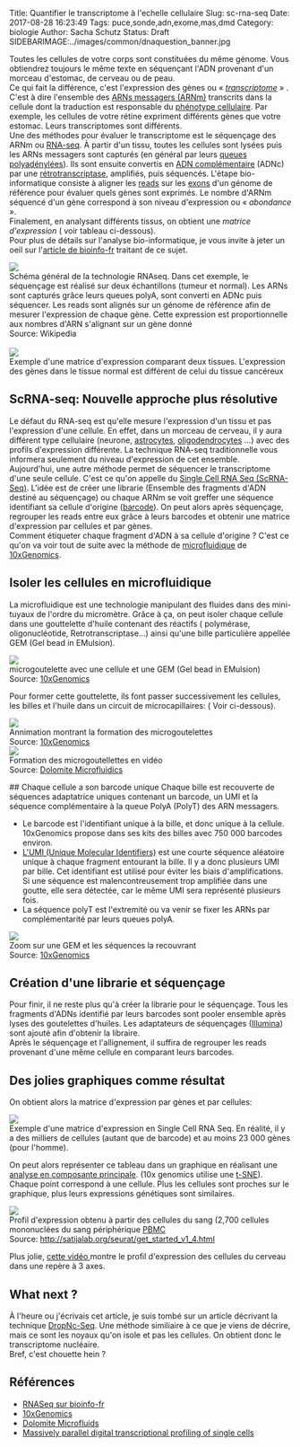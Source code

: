 Title: Quantifier le transcriptome à l'echelle cellulaire
Slug: sc-rna-seq
Date: 2017-08-28 16:23:49
Tags: puce,sonde,adn,exome,mas,dmd
Category: biologie
Author: Sacha Schutz
Status: Draft
SIDEBARIMAGE:../images/common/dnaquestion_banner.jpg

Toutes les cellules de votre corps sont constituées du même génome. Vous obtiendrez toujours le même texte en séquençant l'ADN provenant d'un morceau d'estomac, de cerveau ou de peau.  
Ce qui fait la différence, c'est l'expression des gènes ou « *[transcriptome](https://fr.wikipedia.org/wiki/Transcriptome)* » . C'est à dire l'ensemble des [ARNs messagers (ARNm)](https://fr.wikipedia.org/wiki/Acide_ribonucl%C3%A9ique_messager) transcrits dans la cellule dont la traduction est responsable du [phénotype cellulaire](https://fr.wikipedia.org/wiki/Ph%C3%A9notype_cellulaire). Par exemple, les cellules de votre rétine expriment différents gènes que votre estomac. Leurs transcriptomes sont différents.  
Une des méthodes pour évaluer le transcriptome est le séquençage des ARNm ou [RNA-seq](https://fr.wikipedia.org/wiki/RNA-Seq). À partir d'un tissu, toutes les cellules sont lysées puis les ARNs messagers sont capturés (en général par leurs [queues polyadénylées](https://fr.wikipedia.org/wiki/Polyad%C3%A9nylation)). Ils sont ensuite convertis  en [ADN complémentaire](https://fr.wikipedia.org/wiki/ADN_compl%C3%A9mentaire) (ADNc) par une [rétrotranscriptase](https://fr.wikipedia.org/wiki/Transcriptase_inverse), amplifiés, puis séquencés. L'étape bio-informatique consiste à aligner les [reads](http://dridk.me/ngs.html) sur les [exons](https://fr.wikipedia.org/wiki/Exon) d'un génome de référence pour évaluer quels gènes sont exprimés. Le nombre d'ARNm séquencé d'un gène correspond à son niveau d'expression ou « *abondance »*.    
Finalement, en analysant différents tissus, on obtient  une *matrice d'expression* ( voir tableau ci-dessous).   
Pour plus de détails sur l'analyse bio-informatique,  je vous invite à jeter un oeil sur l'[article de bioinfo-fr](https://bioinfo-fr.net/lanalyse-de-donnees-rna-seq-mode-demploi) traitant de ce sujet.    

<div class="figure">
    <img src="../images/post27/rnaseq-overview.png" /> 
    <div class="legend">Schéma général de la technologie RNAseq. Dans cet exemple, le séquençage est réalisé sur deux échantillons (tumeur et normal). Les ARNs sont capturés grâce leurs queues polyA, sont converti en ADNc puis séquencer. Les reads sont alignés sur un génome de référence afin de mesurer l'expression de chaque gène. Cette expression est proportionnelle aux nombres d'ARN s'alignant sur un gène donné </br>Source: Wikipedia</div>
</div>

</br>
   
<div class="figure">
    <img src="../images/post27/expression-matrix.png" /> 
    <div class="legend">Exemple d'une matrice d'expression comparant deux tissues. L'expression des gènes dans le tissue normal est différent de celui du tissue cancéreux</div>
</div>


## ScRNA-seq: Nouvelle approche plus résolutive

Le défaut du RNA-seq est qu'elle mesure l'expression d'un tissu et pas l'expression d'une cellule. En effet, dans un morceau de cerveau, il y aura différent type cellulaire (neurone, [astrocytes](https://fr.wikipedia.org/wiki/Astrocyte), [oligodendrocytes](https://fr.wikipedia.org/wiki/Oligodendrocyte) ...) avec des profils d'expression différente. La technique RNA-seq traditionnelle vous informera seulement du niveau d'expression de cet ensemble.   
Aujourd'hui, une autre méthode permet de séquencer le transcriptome d'une seule cellule. C'est ce qu'on appelle du [Single Cell RNA Seq  (ScRNA-Seq)](https://en.wikipedia.org/wiki/Single-cell_transcriptomics). 
L'idée est de créer une librarie (Ensemble des fragments d'ADN destiné au séquençage) ou chaque ARNm se voit greffer une séquence identifiant sa cellule d'origine ([barcode](https://fr.wikipedia.org/wiki/Barcoding_mol%C3%A9culaire)). On peut alors après séquençage, regrouper les reads entre eux grâce à leurs barcodes et obtenir une matrice d'expression par cellules et par gènes.   
Comment étiqueter chaque fragment d'ADN à sa cellule d'origine ? C'est ce qu'on va voir tout de suite avec la méthode de [microfluidique](https://fr.wikipedia.org/wiki/Microfluidique) de [10xGenomics](https://www.10xgenomics.com/).

## Isoler les cellules en microfluidique
La microfluidique est une technologie manipulant des fluides dans des mini-tuyaux de l'ordre du micromètre. 
Grâce à ça, on peut isoler chaque cellule dans une gouttelette d'huile contenant des réactifs ( polymérase, oligonucléotide, Retrotranscriptase...) ainsi qu'une bille particulière appellée GEM (Gel bead in EMulsion).

<div class="figure">
    <img src="../images/post27/GEM.png" /> 
    <div class="legend">microgoutelette avec une cellule et une GEM (Gel bead in EMulsion) </br> Source: <a href="https://www.10xgenomics.com/single-cell/">10xGenomics</a>
    </div>
</div>

Pour former cette gouttelette, ils font passer successivement les cellules, les billes et l'huile dans un circuit de microcapillaires: ( Voir ci-dessous).

<div class="figure">
    <img src="../images/post27/gem-formation.gif" /> 
    <div class="legend">Annimation montrant la formation des microgoutelettes</br> Source: <a href="https://www.10xgenomics.com/single-cell/">10xGenomics</a> </div>
</div>

<div class="figure">
    <img src="../images/post27/gem-formation2.gif" /> 
    <div class="legend">Formation des microgoutellettes en vidéo </br> Source: <a href="https://www.youtube.com/watch?v=zQoHc6PtIFk">Dolomite Microfluidics</a> </div>
</div>

## Chaque cellule a son barcode unique
Chaque bille est recouverte de séquences adaptatrice uniques contenant un barcode, un UMI et la séquence complémentaire à la queue PolyA (PolyT) des ARN messagers.    
- Le barcode est l'identifiant unique à la bille, et donc unique à la cellule. 10xGenomics propose dans ses kits des billes avec 750 000 barcodes environ.       
- [L'UMI (Unique Molecular Identifiers)](https://en.wikipedia.org/wiki/Unique_molecular_identifier)  est une courte séquence aléatoire unique  à chaque fragment entourant la bille. Il y a donc plusieurs UMI par bille. Cet identifiant est utilisé pour éviter les biais d'amplifications. Si une séquence est malencontreusement trop amplifiée dans une goutte, elle sera détectée, car le même UMI sera représenté plusieurs fois.    
- La séquence polyT est l'extremité ou va venir se fixer les ARNs par complémentarité par leurs queues polyA.

<div class="figure">
    <img src="../images/post27/gem-zoom.png" /> 
    <div class="legend">Zoom sur une GEM et les séquences la recouvrant</br> Source: <a href="https://www.10xgenomics.com/single-cell/">10xGenomics</a> </div>
</div>

## Création d'une librarie et séquençage 
Pour finir, il ne reste plus qu'à créer la librarie pour le séquençage. Tous les fragments d'ADNs identifié par leurs barcodes sont pooler ensemble après lyses des goutelettes d'huiles. Les adaptateurs de séquençages ([Illumina](https://www.youtube.com/watch?v=fCd6B5HRaZ8&t=3s)) sont ajouté afin d'obtenir la libraire.   
Après le séquençage et l'allignement, il suffira de regrouper les reads provenant d'une même cellule en comparant leurs barcodes.

## Des jolies graphiques comme résultat
On obtient alors la matrice d'expression par gènes et par cellules:

<div class="figure">
    <img src="../images/post27/expression-matrix-cell.png" /> 
    <div class="legend">Exemple d'une matrice d'expression en Single Cell RNA Seq. En réalité, il y a des milliers de cellules (autant que de barcode) et au moins 23 000 gènes (pour l'homme).</div>
</div>

On peut alors représenter ce tableau dans un graphique en réalisant une [analyse en composante principale](https://fr.wikipedia.org/wiki/Analyse_en_composantes_principales). (10x genomics utilise une [t-SNE](https://fr.wikipedia.org/wiki/Algorithme_t-SNE)). 
Chaque point correspond à une cellule. Plus les cellules sont proches sur le graphique, plus leurs expressions génétiques sont similaires. 


<div class="figure">
    <img src="../images/post27/blood_example.png" /> 
    <div class="legend">Profil d'expression obtenu à partir des cellules du sang (2,700 cellules mononuclées du sang périphérique <a href="https://fr.wikipedia.org/wiki/Cellule_mononucl%C3%A9%C3%A9e_sanguine_p%C3%A9riph%C3%A9rique)))">PBMC</a></br> Source: <a href="http://satijalab.org/seurat/get_started_v1_4.html">http://satijalab.org/seurat/get_started_v1_4.html</a></div>
</div>

Plus jolie, [cette vidéo ](https://www.10xgenomics.com/single-cell/?wvideo=z54e2lemhd) montre le profil d'expression des cellules du cerveau dans une repère à 3 axes.



## What next ? 
À l'heure ou j'écrivais cet article, je suis tombé sur un article décrivant la technique [DropNc-Seq](http://www.genengnews.com/gen-news-highlights/single-nucleus-rna-seq-merges-with-microfluidics/81254868). Une méthode similiaire à ce que je viens de décrire, mais ce sont les noyaux qu'on isole et pas les cellules. On obtient donc le transcriptome nucléaire.     
Bref, c'est chouette hein ? 


## Références
* [RNASeq sur bioinfo-fr](https://bioinfo-fr.net/lanalyse-de-donnees-rna-seq-mode-demploi)
* [10xGenomics](https://www.10xgenomics.com/single-cell/)
* [Dolomite Microfluids](https://www.youtube.com/watch?v=zQoHc6PtIFk)
* [Massively parallel digital transcriptional profiling of single cells](https://www.ncbi.nlm.nih.gov/pubmed/28091601)
